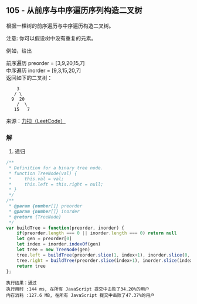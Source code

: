 ## 105 - 从前序与中序遍历序列构造二叉树
根据一棵树的前序遍历与中序遍历构造二叉树。

注意:
你可以假设树中没有重复的元素。

例如，给出

前序遍历 preorder = [3,9,20,15,7]  
中序遍历 inorder = [9,3,15,20,7]  
返回如下的二叉树：
```
    3
   / \
  9  20
    /  \
   15   7
```
来源：[力扣（LeetCode）](https://leetcode-cn.com/problems/construct-binary-tree-from-preorder-and-inorder-traversal)

### 解
1. 递归
```js
/**
 * Definition for a binary tree node.
 * function TreeNode(val) {
 *     this.val = val;
 *     this.left = this.right = null;
 * }
 */
/**
 * @param {number[]} preorder
 * @param {number[]} inorder
 * @return {TreeNode}
 */
var buildTree = function(preorder, inorder) {
    if(preorder.length === 0 || inorder.length === 0) return null
    let gen = preorder[0]
    let index = inorder.indexOf(gen)
    let tree = new TreeNode(gen)
    tree.left = buildTree(preorder.slice(1, index+1), inorder.slice(0, index))
    tree.right = buildTree(preorder.slice(index+1), inorder.slice(index + 1))
    return tree
};
```
```
执行结果：通过
执行用时 :144 ms, 在所有 JavaScript 提交中击败了34.20%的用户
内存消耗 :127.6 MB, 在所有 JavaScript 提交中击败了47.37%的用户
```
